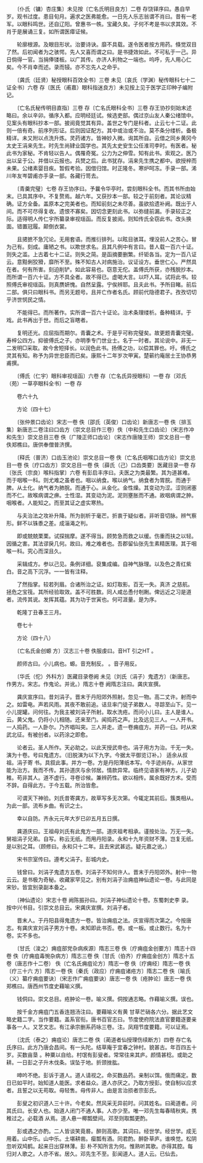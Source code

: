 <!-- { "loadSidebar": true } -->
　　〔仆氏（镛）杏庄集〕未见按〔亡名氏明目良方〕二卷 存饶铎序曰。愚自早岁。观书过度。患目旬月。遍求之医弗能愈。一日先人乐志翁谓不肖曰。昔有一老军。以眼科鸣世。还自辽阳。曾惠书一帙。宝藏久矣。子何不考是书以求其效。不肖于是展诵三复。如所谓医瘴证候。

　　轮廓根源。及眼目形状。治要诗诀。靡不具载。遂令医者按方用药。倏觉双目了然。后初闻者为之骇愕。先人又喜而谓之曰。是书捷效如此。不可私于一己。异日倘得一官。当捐俸镂板。以广其传。亦济人利物之一端也。呜呼，先人用心仁矣。今不肖幸而述。录而锓。亦不忘先人之命乎。

　　〔龚氏（廷贤）秘授眼科百效全书〕三卷 未见〔哀氏（学渊）秘传眼科七十二证全书〕六卷 存〔医氏（甫嘉）眼科指迷良方〕未见按上见于医学正印种子编附记。

　　〔亡名氏秘传明目直指〕三卷 存〔亡名氏眼科全书〕三卷 存王协抄刻始末述略曰。余以辛卯。循序入都。应明经廷试。候选吏部。偶过京山友人秦公绪馆中。见案头有眼科抄本一部。披阅竟觉其有异。盖世之专门是科者。止云七十二证。此则一倍有奇。前序列形证。后则因证配方。其中或治或不治。莫不条分缕析。备极精详。未又附以点洗升炼。灵药诸方。皆神妙入微。询其所自。云借之同乡黄冈今太史王涓来先生。时先生尚肄业国学也。其先太史安生公任淮司李时。有医者。秘此书为家秘。不肯轻以告人。偶罹奇冤。公力为之伸雪。知有此书。索观之。医乃出以呈于公。并借以云报也。兵燹之后。此书犹存。涓来先生携之都中。欲授梓而未果。公绪素婴目疾。暂假考验。因借归馆。时正隆冬。寒炉呵冻。手录一部。浠川年友岑碧甫亦手录一部。各藏行笥去。

　　〔青羹完璧〕七卷 存王协序曰。予曩令华亭时。尝刻眼科全书。而其书所由始末。已具其序中。不复赘焉。越六年。又获抄本一部。较之于前刻者。其论议精确。证方全备。盖原本之完美者也。而知前刻之未尽善。虽欲拾遗补阙。既出于人间。而不可尽得复收。遗恨不寡矣。因切念更刻此书。以弥缝前漏。手录较正之际。适得明人传仁宇所纂录审视瑶函。而反复披阅。则知传氏全窃此书。改头换面。错置冠履。颠倒衣裳。

　　且捃摭不急冗论。无用套语。而推衍排列。以眩目骇耳。埋没前人之苦心。冒为己有。刻成。庸陋之书。以欺世求名。且其凡例中有言曰。昔人载一百六十证。则失之滥。上古着七十二证。则失之简。是函摘要删繁。纤钜各当。定为一百八证云。意黠俐狡猾，靡所不至。殊不知古人对病施治。议证设方。垂世仁心。严然具在者。何有所害。刻迫削铲。如此容易也。窃意无佗。盖傅氏所获，亦残脱抄本。而所谓一百六十证。方不具全者。故不得已。虚喝大言。以吓人耳。试将此书。较照傅氏审视瑶函。则真赝妍愧。自然呈露。宁俟辨耶。且夫此书。予所目睹。前后二部。俱只曰眼科书。而另无题号。且并亡作者名氏。顾前代隐德君子。孜孜切切乎济世悯民之情。

　　不能得已。而所著作。实所谓一百六十证论。治术条理缕析。备种精详。于戏。此书再出于世。而后之盲瞎者。

　　复明还光。应屈指而期尔。青囊之术。于是乎可称完璧矣。故更题青囊完璧。寿梓公四方。抑彼傅氏之子。亦明季专门世业士。名于一时者。其论说中。非无一二发明□采取。故今舍短择长。以润色此书。扬傅之功，以偿其罪也。吁。傅氏之灵其有知。称予为异世忠臣而已矣。康熙十二年岁次甲寅。楚蕲约庵居士王协恭男甫撰。

　　〔傅氏（仁宇）眼科审视瑶函〕六卷 存〔亡名氏异授眼科〕一卷 存〔邓氏（苑）一草亭眼科全书〕一卷 存

　　卷六十九

　　方论（四十七）

　　〔张仲景口齿论〕宋志一卷 佚〔邵氏（英俊）口齿论〕新唐志一卷 佚〔排玉集〕新唐志二卷注曰口齿方（崇文总目作三卷）佚〔中和先生口齿论〕（宋志作冲和先生）崇文总目三卷 佚〔广陵正师口齿论〕（宋志作唐陵王师）崇文总目一卷 佚郑樵曰。唐供奉僧普济撰。

　　〔释氏（普济）口齿玉池论〕崇文总目一卷 佚〔亡名氏咽喉口齿方论〕崇文总目一卷 佚〔疗口齿方〕崇文总目一卷 佚〔薛氏（己）口齿类要〕医藏目录一卷 存〔张氏（宗良）喉科指掌〕六卷 有彭启丰序曰。夫医之为类最繁。其为道甚难。而于咽喉一科。则尤难之虽者也。咽以纳食。喉以纳气。纳食者为胃脘。而通于脾。从土化。纳气者为肺脘。而通于心。从金化。金性燥。其变动为涩。涩则闭塞而不仁。故喉病谓之痹。士性湿。其变动为泥。泥则壅胀而不通。故咽病谓之肿。咽喉者。人能知之。而至其证之虚实寒热。

　　与夫治法之攻补升降。所为剖析于毫芒。折衷于疑似者。非听音切脉。辨气察形。鲜不以铢黍之差。成淄渑之判。

　　即或兢兢栗栗。试探揣摩。遂不得当。顾势急而救之以缓。伤重而扶之以轻。因循之害。其法谬戾几何。故曰。难之难者也。吾郡留仙张先生素精医理。其于咽喉一科。究心而深且久。

　　采辑成方。参以己见。条例详细。裒集成编。自神气脉理。以及色之青红紫白。音之高下沉浮。一一皆有注释。

　　了然指掌。较若列眉。合诸所治之证。如灯取影。百无一失。真济 之慈航。拯危之宝筏。其所经验取效。盖不可胜数。同人咸怂恿付剞劂。俾远近之习是道者。流传其说。发挥其蕴。其为功于世寅也。何可涯量。是为序。

　　乾隆丁丑春王三月。

　　卷七十

　　方论（四十八）

　　〔亡名氏金创螈 方〕汉志三十卷 佚服虔曰。音HT 引之HT 。

　　颜师古曰。小儿病也。螈。音充制反。 。音子用反。

　　〔华氏（佗）外科方〕医藏目录卷阙 未见〔刘氏（涓子）鬼遗方〕（新唐志。作男方。宋志。作鬼论。并讹。）隋志十卷 阙隋志注曰。龚庆宣撰。

　　龚庆宣序曰。昔刘涓子。晋末于丹阳郊外照射。忽见一物。高二丈许。射而中之。如雷电。声若风雨。其夜不敢前追。诘旦率门徒子弟数人。寻踪至山下。见一小儿提罐。问何往。为我主被刘涓子所射。取水洗疮。而问小儿曰。主人是谁人。云。黄父鬼。仍将小儿相随。还来至门。闻捣药之声。比及远见三人。一人开书。一人捣药。一人卧尔。乃齐唱叫突。三人并走。遗一卷痈疽方。并药一臼。时从宋武北征。有被创者。以药涂之即愈。

　　论者云。圣人所作。天必助之。以此天授武帝也。涓子用方为治。千无一失。演为十卷。号曰鬼遗方。（旧脱演为以下九字。今据太平御览订补。） 适余从叔祖。涓子寄 书。具叙此事。并方一卷。方是丹阳薄纸本写。今手迹尚存。从家世能为治方。我而不传。其孙道庆与余邻居。情款异常。临终见语家有神方。儿子幼稚。苟非其人。道不虚行。寻卷诊候。兼辨药性。欲以相传。属余既好方术。受而不辞。自得此方。于今五载。所治皆愈。

　　可谓天下神验。刘氏昔寄龚方。故草写多无次第。今辄定其前后。簇类相从。为此一部。流布乡曲。有识之士。

　　幸以自防。齐永元元年大岁已卯五月五日撰。

　　龚道庆曰。王祖母刘氏有此鬼方一部。道庆祖考相承。谨按处治。万无一失。舅祖涓子兄弟。自写。称云无纸。而用丹阳录。永和十九年资财不薄。岂复无纸。是以别之耳。（顾修曰。永和只十二年。且去宋武甚远。疑元嘉之讹。）

　　宋书宗室传曰。遵考父涓子。彭城内史。

　　钱曾曰。刘涓子鬼遗方五卷。刘涓子不知何许人。晋末于丹阳郊外。射中一物云云。是书极为奇秘。收藏家罕见之。别有刘涓子治痈疽神仙遗论一卷。与此同是宋钞。皆宜别录副本备之。

　　〔神仙遗论〕宋志十卷 阙陈振孙曰。刘涓子神仙遗论十卷。东蜀刺史李 录。按中兴书目。引崇文总目云。宋龚庆宣撰。刘涓子者。

　　晋末人。于丹阳县得鬼遗方一卷。皆治痈疽之法。庆宣得而次第之。今按唐志。有龚庆宣刘涓子男方十卷。未知即此书否。卷。或一板。或止数行。名为十卷。实不多也。

　　〔甘氏（浚之）痈疽部党杂病疾源〕隋志三卷 佚〔疗痈疽金创要方〕隋志十四卷 佚〔疗痈疽毒惋杂病方〕隋志三卷 佚〔甘氏（伯齐）疗痈疽金创方〕隋志十五卷（唐志作十二卷） 佚〔亡名氏痈疽论方〕隋志一卷 佚〔疗痈经〕隋志一卷 佚〔疗三十六 方〕隋志一卷 佚〔秦氏（政应）疗痈疽诸疮方〕隋志二卷 佚〔喻氏（义）纂疗痈疽要诀〕（宋志作广痈疽要诀）唐志一卷 佚〔疮肿论〕唐志一卷 佚郑樵曰。唐西州节度史藉喻义撰。

　　钱侗曰。崇文总目。疮肿论一卷。喻义撰。侗按通志略。作藉喻义撰。误也。

　　按千金方痈疽门五香连翘汤注曰。要藉喻义有黄 甘草芒硝各六分。据此艺文略史籍二字。当作要籍。盖系官衔。唐书百官志曰。节度使府院法直官要籍逐要亲事各一人。又艺文志。有江承宗删系药咏三卷。注。凤翔节度要籍。可以证焉。

　　〔沈氏（泰之）痈疽论〕唐志二卷 佚〔蔺道者仙授理伤续断方〕四卷 存亡名氏序曰。此方乃唐会昌间。有一头陀。结草庵于宜春之钟村。貌甚古。年百四五十岁。买数亩垦 。种粟以自给。村氓有彭叟者。常常往来其庐。颜情甚稔。或助之耕。一日彭之子升木伐条。误坠于地。折颈挫肱。

　　呻吟不绝。彭诉于道人。道人请视之。命买数品药。亲制以饵。俄而痛定。数日已如平时。始知道人能医。求者益众。道人亦厌之。乃取方授彭。使自制以应求者。且誓之以无苟取。毋轻售。毋传非人。由是言治损者宗彭氏。

　　彭叟之初识道人三十许。今老矣。然风采无异前时。问其姓名。曰蔺道者。问其氏曰。长安人也。始道人闭门不通人事。人亦少至。唯一邓先生每春晴秋爽。携稚过之。必载酒 从焉。道人悬一椰瓢壁间。邓至则取瓢更酌。

　　彭或遇之亦酌。二人皆谈笑竟晷。醉则高歌。其词曰。经世学。经世学。成无用着。山中乐。山中乐。土堪耕凿。瘿瓢有酒。同君酌。醉卧草庐。谁唤觉。松阴忽听双鸠鹤。起来日出穿林薄。彭 朴不知所言为何。惟熟听其歌。亦得其腔。每归对人歌之。人亦不省。居久。邓先生不至。彭闻道人。道人云。已仙去。


